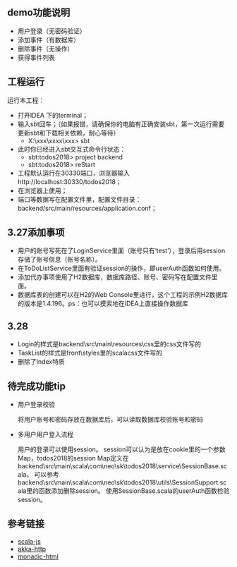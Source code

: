 ## demo功能说明

* 用户登录（无密码验证）
* 添加事件（有数据库）
* 删除事件（无操作）
* 获得事件列表

## 工程运行

运行本工程：

* 打开IDEA 下的terminal；
* 输入sbt回车；（如果报错，请确保你的电脑有正确安装sbt，第一次运行需要更新sbt和下载相关依赖，耐心等待）
   * X:\xxx\xxxx\xxx> sbt
* 此时你已经进入sbt交互式命令行状态：
     * sbt:todos2018> project backend
     * sbt:todos2018> reStart
* 工程默认运行在30330端口，浏览器输入http://localhost:30330/todos2018；
* 在浏览器上使用；
* 端口等数据写在配置文件里，配置文件目录：backend/src/main/resources/application.conf；

## 3.27添加事项

* 用户的账号写死在了LoginService里面（账号只有‘test’），登录后用session存储了账号信息（账号名称）。
* 在ToDoListService里面有验证session的操作，即userAuth函数如何使用。
* 添加代办事项使用了H2数据库，数据库路径、账号、密码写在配置文件里面。
* 数据库表的创建可以在H2的Web Console里进行，这个工程的示例H2数据库的版本是1.4.196。ps：也可以摸索地在IDEA上直接操作数据库

## 3.28

* Login的样式是backend\src\main\resources\css里的css文件写的
* TaskList的样式是front\styles里的scalacss文件写的
* 删除了Index特质

## 待完成功能tip

* 用户登录校验
  
  将用户账号和密码存放在数据库后，可以读取数据库校验账号和密码

* 多用户用户登入流程

  用户的登录可以使用session。
  session可以认为是放在cookie里的一个参数Map，todos2018的session Map定义在backend\src\main\scala\com\neo\sk\todos2018\service\SessionBase.scala。
  可以参考backend\src\main\scala\com\neo\sk\todos2018\utils\SessionSupport.scala里的函数添加删除session。
  使用SessionBase.scala的userAuth函数检验session。
  
  
  
## 参考链接
* [scala-js](http://www.scala-js.org/doc/tutorial/basic/)
* [akka-http](https://doc.akka.io/docs/akka-http/current/introduction.html)
* [monadic-html](https://github.com/OlivierBlanvillain/monadic-html/blob/master/README.md)
